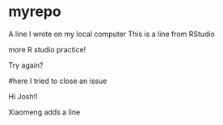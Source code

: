 # myrepo
A line I wrote on my local computer
This is a line from RStudio

more R studio practice!

Try again?

#here I tried to close an issue

Hi Josh!!

Xiaomeng adds a line
